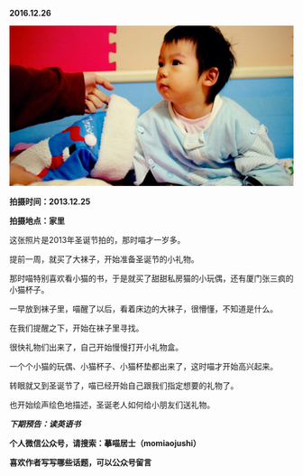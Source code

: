 
          
            
**2016.12.26**



![](img/51001-f79ebc3eb9db06a2.jpg)




**拍摄时间：2013.12.25**

**拍摄地点：家里**

这张照片是2013年圣诞节拍的，那时喵才一岁多。

提前一周，就买了大袜子，开始准备圣诞节的小礼物。

那时喵特别喜欢看小猫的书，于是就买了甜甜私房猫的小玩偶，还有厦门张三疯的小猫杯子。

一早放到袜子里，喵醒了以后，看着床边的大袜子，很懵懂，不知道是什么。

在我们提醒之下，开始在袜子里寻找。

很快礼物们出来了，自己开始慢慢打开小礼物盒。

一个个小猫的玩偶、小猫杯子、小猫杯垫都出来了，这时喵才开始高兴起来。

转眼就又到圣诞节了，喵已经开始自己跟我们指定想要的礼物了。

也开始绘声绘色地描述，圣诞老人如何给小朋友们送礼物。


***下期预告：读英语书***


**个人微信公众号，请搜索：摹喵居士（momiaojushi）**

**喜欢作者写写哪些话题，可以公众号留言**

          
        